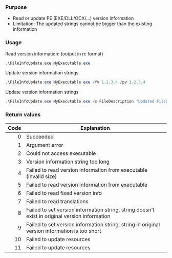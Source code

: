 ### Purpose
* Read or update PE (EXE/DLL/OCX/...) version information
* Limitation: The updated strings cannot be bigger than the existing information

### Usage
Read version information:  (output in rc format)
```powershell
.\FileInfoUpdate.exe MyExecutable.exe
```

Update version information strings
```powershell
.\FileInfoUpdate.exe MyExecutable.exe /fv 1.2.3.4 /pv 1.2.3.4
```

Update version information strings
```powershell
.\FileInfoUpdate.exe MyExecutable.exe /s FileDescription "Updated FileDescription" /s Comments "Updated comments"
```

### Return values
| Code | Explanation                 |
| ----:| --------------------------- |
| 0    | Succeeded                   |
| 1    | Argument error              |
| 2    | Could not access executable |
| 3    | Version information string too long |
| 4    | Failed to read version information from executable (invalid size) |
| 5    | Failed to read version information from executable |
| 6    | Failed to read fixed version info |
| 7    | Failed to read translations |
| 8    | Failed to set version information string, string doesn't exist in original version information |
| 9    | Failed to set version information string, string in original version information is too short |
| 10   | Failed to update resources  |
| 11   | Failed to update resources  |
